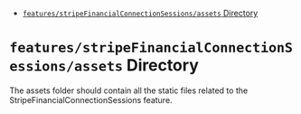 <!-- START doctoc generated TOC please keep comment here to allow auto update -->
<!-- DON'T EDIT THIS SECTION, INSTEAD RE-RUN doctoc TO UPDATE -->

- [`features/stripeFinancialConnectionSessions/assets` Directory](#featuresstripefinancialconnectionsessionsassets-directory)

<!-- END doctoc generated TOC please keep comment here to allow auto update -->

# `features/stripeFinancialConnectionSessions/assets` Directory

The assets folder should contain all the static files related to the StripeFinancialConnectionSessions feature.
